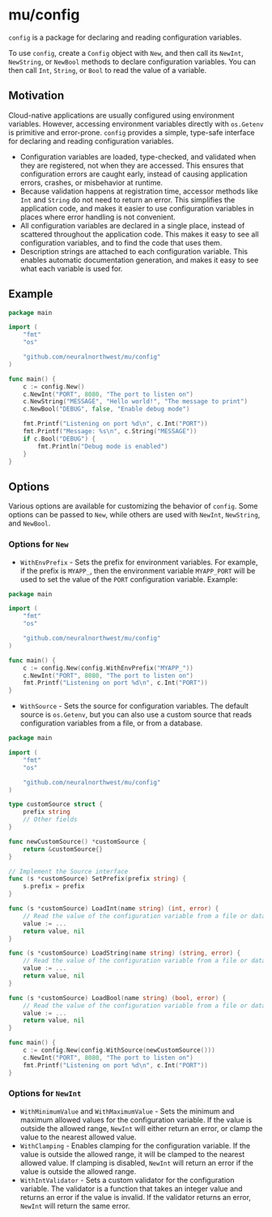 # mu/config

`config` is a package for declaring and reading configuration variables.

To use `config`, create a `Config` object with `New`, and then call its
`NewInt`, `NewString`, or `NewBool` methods to declare configuration variables.
You can then call `Int`, `String`, or `Bool` to read the value of a variable.

## Motivation

Cloud-native applications are usually configured using environment variables.
However, accessing environment variables directly with `os.Getenv` is primitive
and error-prone. `config` provides a simple, type-safe interface for declaring
and reading configuration variables.

* Configuration variables are loaded, type-checked, and validated when they are
  registered, not when they are accessed. This ensures that configuration errors
  are caught early, instead of causing application errors, crashes, or
  misbehavior at runtime.
* Because validation happens at registration time, accessor methods like
  `Int` and `String` do not need to return an error. This simplifies the
  application code, and makes it easier to use configuration variables in
  places where error handling is not convenient.
* All configuration variables are declared in a single place, instead of
  scattered throughout the application code. This makes it easy to see all
  configuration variables, and to find the code that uses them.
* Description strings are attached to each configuration variable. This enables
  automatic documentation generation, and makes it easy to see what each
  variable is used for.

## Example

```go
package main

import (
    "fmt"
    "os"

    "github.com/neuralnorthwest/mu/config"
)

func main() {
    c := config.New()
    c.NewInt("PORT", 8080, "The port to listen on")
    c.NewString("MESSAGE", "Hello world!", "The message to print")
    c.NewBool("DEBUG", false, "Enable debug mode")

    fmt.Printf("Listening on port %d\n", c.Int("PORT"))
    fmt.Printf("Message: %s\n", c.String("MESSAGE"))
    if c.Bool("DEBUG") {
        fmt.Println("Debug mode is enabled")
    }
}
```

## Options

Various options are available for customizing the behavior of `config`. Some
options can be passed to `New`, while others are used with `NewInt`, `NewString`,
and `NewBool`.

### Options for `New`

* `WithEnvPrefix` - Sets the prefix for environment variables. For example, if
  the prefix is `MYAPP_`, then the environment variable `MYAPP_PORT` will be
  used to set the value of the `PORT` configuration variable. Example:

```go
package main

import (
    "fmt"
    "os"

    "github.com/neuralnorthwest/mu/config"
)

func main() {
    c := config.New(config.WithEnvPrefix("MYAPP_"))
    c.NewInt("PORT", 8080, "The port to listen on")
    fmt.Printf("Listening on port %d\n", c.Int("PORT"))
}
```

* `WithSource` - Sets the source for configuration variables. The default
  source is `os.Getenv`, but you can also use a custom source that reads
  configuration variables from a file, or from a database.

```go
package main

import (
    "fmt"
    "os"

    "github.com/neuralnorthwest/mu/config"
)

type customSource struct {
    prefix string
    // Other fields
}

func newCustomSource() *customSource {
    return &customSource{}
}

// Implement the Source interface
func (s *customSource) SetPrefix(prefix string) {
    s.prefix = prefix
}

func (s *customSource) LoadInt(name string) (int, error) {
    // Read the value of the configuration variable from a file or database
    value := ...
    return value, nil
}

func (s *customSource) LoadString(name string) (string, error) {
    // Read the value of the configuration variable from a file or database
    value := ...
    return value, nil
}

func (s *customSource) LoadBool(name string) (bool, error) {
    // Read the value of the configuration variable from a file or database
    value := ...
    return value, nil
}

func main() {
    c := config.New(config.WithSource(newCustomSource()))
    c.NewInt("PORT", 8080, "The port to listen on")
    fmt.Printf("Listening on port %d\n", c.Int("PORT"))
}
```

### Options for `NewInt`

* `WithMinimumValue` and `WithMaximumValue` - Sets the minimum and maximum
  allowed values for the configuration variable. If the value is outside the
  allowed range, `NewInt` will either return an error, or clamp the value to
  the nearest allowed value.
* `WithClamping` - Enables clamping for the configuration variable. If the
  value is outside the allowed range, it will be clamped to the nearest
  allowed value. If clamping is disabled, `NewInt` will return an error if the
  value is outside the allowed range.
* `WithIntValidator` - Sets a custom validator for the configuration variable.
  The validator is a function that takes an integer value and returns an error
  if the value is invalid. If the validator returns an error, `NewInt` will
  return the same error.
